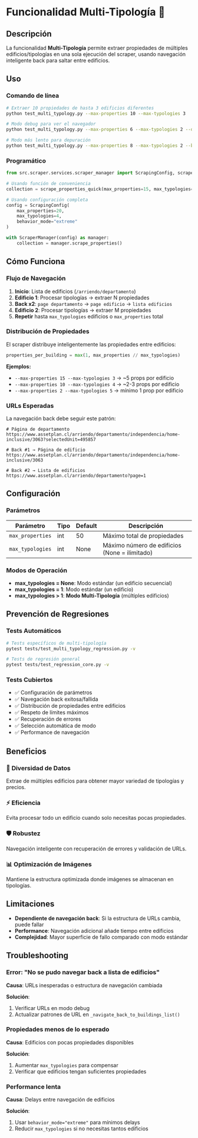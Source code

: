 # Funcionalidad Multi-Tipología 🏢

## Descripción

La funcionalidad **Multi-Tipología** permite extraer propiedades de múltiples edificios/tipologías en una sola ejecución del scraper, usando navegación inteligente back para saltar entre edificios.

## Uso

### Comando de línea

```bash
# Extraer 10 propiedades de hasta 3 edificios diferentes
python test_multi_typology.py --max-properties 10 --max-typologies 3

# Modo debug para ver el navegador
python test_multi_typology.py --max-properties 6 --max-typologies 2 --debug

# Modo más lento para depuración
python test_multi_typology.py --max-properties 8 --max-typologies 2 --behavior normal
```

### Programático

```python
from src.scraper.services.scraper_manager import ScrapingConfig, scrape_properties_quick

# Usando función de conveniencia
collection = scrape_properties_quick(max_properties=15, max_typologies=3)

# Usando configuración completa
config = ScrapingConfig(
    max_properties=20,
    max_typologies=4,
    behavior_mode="extreme"
)

with ScraperManager(config) as manager:
    collection = manager.scrape_properties()
```

## Cómo Funciona

### Flujo de Navegación

1. **Inicio**: Lista de edificios (`/arriendo/departamento`)
2. **Edificio 1**: Procesar tipologías → extraer N propiedades
3. **Back x2**: `page departamento` → `page edificio` → `lista edificios`
4. **Edificio 2**: Procesar tipologías → extraer M propiedades  
5. **Repetir** hasta `max_typologies` edificios o `max_properties` total

### Distribución de Propiedades

El scraper distribuye inteligentemente las propiedades entre edificios:

```python
properties_per_building = max(1, max_properties // max_typologies)
```

**Ejemplos:**
- `--max-properties 15 --max-typologies 3` → ~5 props por edificio
- `--max-properties 10 --max-typologies 4` → ~2-3 props por edificio  
- `--max-properties 2 --max-typologies 5` → mínimo 1 prop por edificio

### URLs Esperadas

La navegación back debe seguir este patrón:

```
# Página de departamento
https://www.assetplan.cl/arriendo/departamento/independencia/home-inclusive/3063?selectedUnit=495857

# Back #1 → Página de edificio  
https://www.assetplan.cl/arriendo/departamento/independencia/home-inclusive/3063

# Back #2 → Lista de edificios
https://www.assetplan.cl/arriendo/departamento?page=1
```

## Configuración

### Parámetros

| Parámetro | Tipo | Default | Descripción |
|-----------|------|---------|-------------|
| `max_properties` | int | 50 | Máximo total de propiedades |
| `max_typologies` | int | None | Máximo número de edificios (None = ilimitado) |

### Modos de Operación

- **max_typologies = None**: Modo estándar (un edificio secuencial)
- **max_typologies = 1**: Modo estándar (un edificio)  
- **max_typologies > 1**: **Modo Multi-Tipología** (múltiples edificios)

## Prevención de Regresiones

### Tests Automáticos

```bash
# Tests específicos de multi-tipología
pytest tests/test_multi_typology_regression.py -v

# Tests de regresión general  
pytest tests/test_regression_core.py -v
```

### Tests Cubiertos

- ✅ Configuración de parámetros
- ✅ Navegación back exitosa/fallida
- ✅ Distribución de propiedades entre edificios
- ✅ Respeto de límites máximos
- ✅ Recuperación de errores
- ✅ Selección automática de modo
- ✅ Performance de navegación

## Beneficios

### 🎯 **Diversidad de Datos**
Extrae de múltiples edificios para obtener mayor variedad de tipologías y precios.

### ⚡ **Eficiencia**
Evita procesar todo un edificio cuando solo necesitas pocas propiedades.

### 🛡️ **Robustez** 
Navegación inteligente con recuperación de errores y validación de URLs.

### 📊 **Optimización de Imágenes**
Mantiene la estructura optimizada donde imágenes se almacenan en tipologías.

## Limitaciones

- **Dependiente de navegación back**: Si la estructura de URLs cambia, puede fallar
- **Performance**: Navegación adicional añade tiempo entre edificios
- **Complejidad**: Mayor superficie de fallo comparado con modo estándar

## Troubleshooting

### Error: "No se pudo navegar back a lista de edificios"

**Causa**: URLs inesperadas o estructura de navegación cambiada

**Solución**: 
1. Verificar URLs en modo debug
2. Actualizar patrones de URL en `_navigate_back_to_buildings_list()`

### Propiedades menos de lo esperado

**Causa**: Edificios con pocas propiedades disponibles

**Solución**: 
1. Aumentar `max_typologies` para compensar
2. Verificar que edificios tengan suficientes propiedades

### Performance lenta

**Causa**: Delays entre navegación de edificios

**Solución**:
1. Usar `behavior_mode="extreme"` para mínimos delays
2. Reducir `max_typologies` si no necesitas tantos edificios